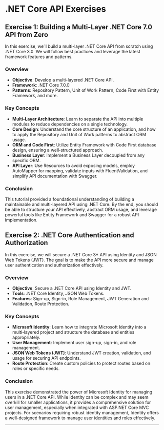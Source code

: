 # .NET Core API Exercises

## Exercise 1: Building a Multi-Layer .NET Core 7.0 API from Zero

In this exercise, we’ll build a multi-layer .NET Core API from scratch using .NET Core 3.0. We will follow best practices and leverage the latest framework features and patterns.

### Overview

- **Objective**: Develop a multi-layered .NET Core API.
- **Framework**: .NET Core 7.0.0
- **Patterns**: Repository Pattern, Unit of Work Pattern, Code First with Entity Framework, and more.

### Key Concepts

- **Multi-Layer Architecture**: Learn to separate the API into multiple modules to reduce dependencies on a single technology.
- **Core Design**: Understand the core structure of an application, and how to apply the Repository and Unit of Work patterns to abstract ORM usage.
- **ORM and Code First**: Utilize Entity Framework with Code First database design, ensuring a well-structured approach.
- **Business Layer**: Implement a Business Layer decoupled from any specific ORM.
- **API Layer**: Use Resources to avoid exposing models, employ AutoMapper for mapping, validate inputs with FluentValidation, and simplify API documentation with Swagger.

### Conclusion

This tutorial provided a foundational understanding of building a maintainable and multi-layered API using .NET Core. By the end, you should be able to structure your API effectively, abstract ORM usage, and leverage powerful tools like Entity Framework and Swagger for a robust API implementation.

## Exercise 2: .NET Core Authentication and Authorization

In this exercise, we will secure a .NET Core 3+ API using Identity and JSON Web Tokens (JWT). The goal is to make the API more secure and manage user authentication and authorization effectively.

### Overview

- **Objective**: Secure a .NET Core API using Identity and JWT.
- **Tools**: .NET Core Identity, JSON Web Tokens.
- **Features**: Sign-up, Sign-in, Role Management, JWT Generation and Validation, Route Protection.

### Key Concepts

- **Microsoft Identity**: Learn how to integrate Microsoft Identity into a multi-layered project and structure the database and entities appropriately.
- **User Management**: Implement user sign-up, sign-in, and role management.
- **JSON Web Tokens (JWT)**: Understand JWT creation, validation, and usage for securing API endpoints.
- **Route Protection**: Create custom policies to protect routes based on roles or specific needs.

### Conclusion

This exercise demonstrated the power of Microsoft Identity for managing users in a .NET Core API. While Identity can be complex and may seem overkill for smaller applications, it provides a comprehensive solution for user management, especially when integrated with ASP.NET Core MVC projects. For scenarios requiring robust identity management, Identity offers a well-designed framework to manage user identities and roles effectively.

---
